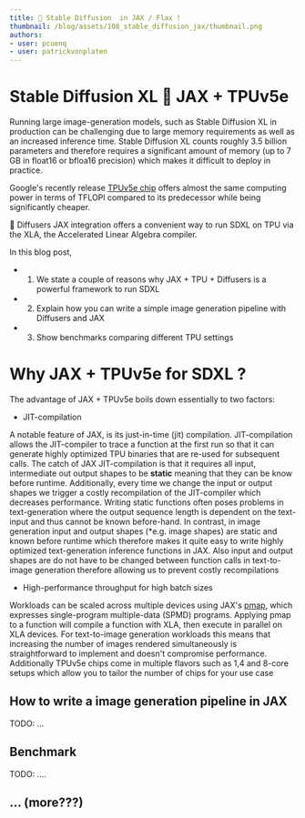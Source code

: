 ```yaml
---
title: 🧨 Stable Diffusion  in JAX / Flax !
thumbnail: /blog/assets/108_stable_diffusion_jax/thumbnail.png
authors:
- user: pcuenq
- user: patrickvonplaten
---
```


# Stable Diffusion XL 🤝 JAX + TPUv5e

<!-- {blog_metadata} -->
<!-- {authors} -->

Running large image-generation models, such as Stable Diffusion XL in production can be challenging due to large memory requirements as well as an increased inference time.
Stable Diffusion XL counts roughly 3.5 billion parameters and therefore requires a significant amount of memory (up to 7 GB in float16 or bfloa16 precision) which makes it difficult to 
deploy in practice.

Google's recently release [TPUv5e chip](https://cloud.google.com/blog/products/compute/announcing-cloud-tpu-v5e-and-a3-gpus-in-ga) offers almost the same computing power in terms of TFLOPl compared to 
its predecessor while being significantly cheaper.

🧨 Diffusers JAX integration offers a convenient way to run SDXL on TPU via the XLA, the Accelerated Linear Algebra compiler.

In this blog post,
- 1. We state a couple of reasons why JAX + TPU + Diffusers is a powerful framework to run SDXL
- 2. Explain how you can write a simple image generation pipeline with Diffusers and JAX
- 3. Show benchmarks comparing different TPU settings

# Why JAX + TPUv5e for SDXL ?

The advantage of JAX + TPUv5e boils down essentially to two factors:

- JIT-compilation

A notable feature of JAX, is its just-in-time (jit) compilation. JIT-compilation allows the JIT-compiler to trace a function at the first run so that it can generate highly optimized TPU binaries that are re-used for subsequent calls.
The catch of JAX JIT-compilation is that it requires all input, intermediate out output shapes to be **static** meaning that they can be know before runtime. Additionally, every time we change the input or output shapes
we trigger a costly recompilation of the JIT-compiler which decreases performance.
Writing static functions often poses problems in text-generation where the output sequence length is dependent on the text-input and thus cannot be known before-hand.
In contrast, in image generation input and output shapes (*e.g. image shapes) are static and known before runtime which therefore makes it quite easy to write highly optimized text-generation inference functions in JAX.
Also input and output shapes are do not have to be changed between function calls in text-to-image generation therefore allowing us to prevent costly recompilations

- High-performance throughput for high batch sizes

Workloads can be scaled across multiple devices using JAX's [pmap](https://jax.readthedocs.io/en/latest/_autosummary/jax.pmap.html), which expresses single-program multiple-data (SPMD) programs. Applying pmap to a function will compile a function with XLA, then execute in parallel on XLA devices. 
For text-to-image generation workloads this means that increasing the number of images rendered simultaneously is straightforward to implement and doesn't compromise performance.
Additionally TPUv5e chips come in multiple flavors such as 1,4 and 8-core setups which allow you to tailor the number of chips for your use case

## How to write a image generation pipeline in JAX

TODO: ...


## Benchmark

TODO: ....


## ... (more???)

